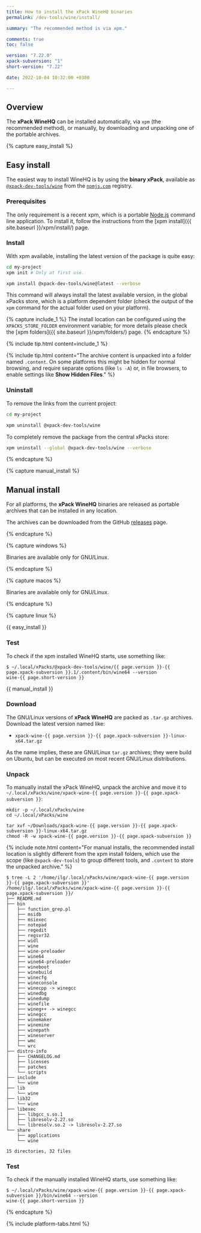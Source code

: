 ```yaml
---
title: How to install the xPack WineHQ binaries
permalink: /dev-tools/wine/install/

summary: "The recommended method is via xpm."

comments: true
toc: false

version: "7.22.0"
xpack-subversion: "1"
short-version: "7.22"

date: 2022-10-04 10:32:00 +0300

---
```


## Overview

The **xPack WineHQ** can be installed automatically, via `xpm` (the
recommended method), or manually, by downloading and unpacking one of the
portable archives.

{% capture easy_install %}

## Easy install

The easiest way to install WineHQ is by using the **binary xPack**, available as
[`@xpack-dev-tools/wine`](https://www.npmjs.com/package/@xpack-dev-tools/wine)
from the [`npmjs.com`](https://www.npmjs.com) registry.

### Prerequisites

The only requirement is a recent
xpm, which is a portable
[Node.js](https://nodejs.org) command line application. To install it,
follow the instructions from the
[xpm install]({{ site.baseurl }}/xpm/install/) page.

### Install

With xpm available, installing
the latest version of the package is quite easy:

```sh
cd my-project
xpm init # Only at first use.

xpm install @xpack-dev-tools/wine@latest --verbose
```

This command will always install the latest available version,
in the global xPacks store, which is a platform dependent folder
(check the output of the `xpm` command for the actual folder used on
your platform).

{% capture include_1 %}
The install location can be configured using the
`XPACKS_STORE_FOLDER` environment variable; for more details please check the
[xpm folders]({{ site.baseurl }}/xpm/folders/) page.
{% endcapture %}

{% include tip.html content=include_1 %}

{% include tip.html content="The archive content is unpacked into a folder
named `.content`. On some platforms
this might be hidden for normal browsing, and require
separate options (like `ls -A`) or, in file browsers, to enable
settings like **Show Hidden Files**." %}

### Uninstall

To remove the links from the current project:

```sh
cd my-project

xpm uninstall @xpack-dev-tools/wine
```

To completely remove the package from the central xPacks store:

```sh
xpm uninstall --global @xpack-dev-tools/wine --verbose
```

{% endcapture %}

{% capture manual_install %}

## Manual install

For all platforms, the **xPack WineHQ** binaries are released as portable
archives that can be installed in any location.

The archives can be downloaded from the
GitHub [releases](https://github.com/xpack-dev-tools/wine-xpack/releases/)
page.

{% endcapture %}

{% capture windows %}

Binaries are available only for GNU/Linux.

{% endcapture %}

{% capture macos %}

Binaries are available only for GNU/Linux.

{% endcapture %}

{% capture linux %}

{{ easy_install }}

### Test

To check if the xpm installed WineHQ starts, use something like:

```console
$ ~/.local/xPacks/@xpack-dev-tools/wine/{{ page.version }}-{{ page.xpack-subversion }}.1/.content/bin/wine64 --version
wine-{{ page.short-version }}
```

{{ manual_install }}

### Download

The GNU/Linux versions of **xPack WineHQ**
are packed as `.tar.gz` archives.
Download the latest version named like:

- `xpack-wine-{{ page.version }}-{{ page.xpack-subversion }}-linux-x64.tar.gz`

As the name implies, these are GNU/Linux `tar.gz` archives; they were build on
Ubuntu, but can be executed on most recent GNU/Linux distributions.

### Unpack

To manually install the xPack WineHQ,
unpack the archive and move it to
`~/.local/xPacks/wine/xpack-wine-{{ page.version }}-{{ page.xpack-subversion }}`:

```console
mkdir -p ~/.local/xPacks/wine
cd ~/.local/xPacks/wine

tar xvf ~/Downloads/xpack-wine-{{ page.version }}-{{ page.xpack-subversion }}-linux-x64.tar.gz
chmod -R -w xpack-wine-{{ page.version }}-{{ page.xpack-subversion }}
```

{% include note.html content="For manual installs, the recommended
install location is slightly different from the xpm install folders,
which use the scope (like `@xpack-dev-tools`) to group different tools,
and `.content` to store the unpacked archive." %}

```console
$ tree -L 2 '/home/ilg/.local/xPacks/wine/xpack-wine-{{ page.version }}-{{ page.xpack-subversion }}'
/home/ilg/.local/xPacks/wine/xpack-wine-{{ page.version }}-{{ page.xpack-subversion }}/
├── README.md
├── bin
│   ├── function_grep.pl
│   ├── msidb
│   ├── msiexec
│   ├── notepad
│   ├── regedit
│   ├── regsvr32
│   ├── widl
│   ├── wine
│   ├── wine-preloader
│   ├── wine64
│   ├── wine64-preloader
│   ├── wineboot
│   ├── winebuild
│   ├── winecfg
│   ├── wineconsole
│   ├── winecpp -> winegcc
│   ├── winedbg
│   ├── winedump
│   ├── winefile
│   ├── wineg++ -> winegcc
│   ├── winegcc
│   ├── winemaker
│   ├── winemine
│   ├── winepath
│   ├── wineserver
│   ├── wmc
│   └── wrc
├── distro-info
│   ├── CHANGELOG.md
│   ├── licenses
│   ├── patches
│   └── scripts
├── include
│   └── wine
├── lib
│   └── wine
├── lib32
│   └── wine
├── libexec
│   ├── libgcc_s.so.1
│   ├── libresolv-2.27.so
│   └── libresolv.so.2 -> libresolv-2.27.so
└── share
    ├── applications
    └── wine

15 directories, 32 files
```

### Test

To check if the manually installed WineHQ starts, use something like:

```console
$ ~/.local/xPacks/wine/xpack-wine-{{ page.version }}-{{ page.xpack-subversion }}/bin/wine64 --version
wine-{{ page.short-version }}
```

{% endcapture %}

{% include platform-tabs.html %}
